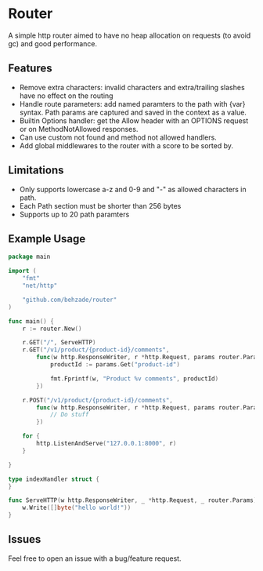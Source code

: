 # Router
A simple http router aimed to have no heap allocation on requests (to avoid gc) and good performance.

## Features
- Remove extra characters: invalid characters and extra/trailing slashes have no effect on the routing
- Handle route parameters: add named paramters to the path with {var} syntax. Path params are captured and saved in the context as a value.
- Builtin Options handler: get the Allow header with an OPTIONS request or on MethodNotAllowed responses.
- Can use custom not found and method not allowed handlers.
- Add global middlewares to the router with a score to be sorted by.

## Limitations
- Only supports lowercase a-z and 0-9 and "-" as allowed characters in path.
- Each Path section must be shorter than 256 bytes
- Supports up to 20 path paramters

## Example Usage
```go
package main

import (
	"fmt"
	"net/http"

	"github.com/behzade/router"
)

func main() {
	r := router.New()

	r.GET("/", ServeHTTP)
	r.GET("/v1/product/{product-id}/comments",
		func(w http.ResponseWriter, r *http.Request, params router.Params) {
			productId := params.Get("product-id")

			fmt.Fprintf(w, "Product %v comments", productId)
		})

	r.POST("/v1/product/{product-id}/comments",
		func(w http.ResponseWriter, r *http.Request, params router.Params) {
			// Do stuff
		})

	for {
		http.ListenAndServe("127.0.0.1:8000", r)
	}

}

type indexHandler struct {
}

func ServeHTTP(w http.ResponseWriter, _ *http.Request, _ router.Params) {
	w.Write([]byte("hello world!"))
}
```

## Issues
Feel free to open an issue with a bug/feature request.

